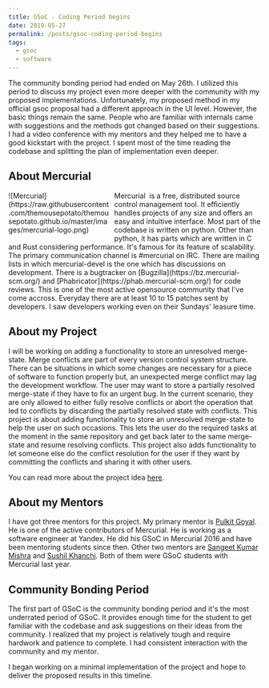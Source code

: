 ```yaml
---
title: GSoC - Coding Period begins
date: 2019-05-27
permalink: /posts/gsoc-coding-period-begins
tags:
  - gsoc
  - software
---
```


The community bonding period had ended on May 26th. I utilized this period to discuss my project even more deeper with the community with my proposed implementations. Unfortunately, my proposed method in my official gsoc proposal had a different approach in the UI level. However, the basic things remain the same. People who are familiar with internals came with suggestions and the methods got changed based on their suggestions. I had a video conference with my mentors and they helped me to have a good kickstart with the project. I spent most of the time reading the codebase and splitting the plan of implementation even deeper.

## About Mercurial
<span style="float:left;margin-right:10px;margin-bottom:10px;width:40%;height:40%;">
![Mercurial](https://raw.githubusercontent.com/themousepotato/themousepotato.github.io/master/images/mercurial-logo.png)
</span>
Mercurial ​ is a free, distributed source control management tool. It efficiently handles projects of any size and offers an easy and intuitive interface. Most part of the codebase is written on python. Other than python, it has parts which are written in C and Rust considering performance. It's famous for its feature of scalability. The primary communication channel is #mercurial on IRC. There are mailing lists in which mercurial-devel is the one which has discussions on development. There is a bugtracker on [Bugzilla](https://bz.mercurial-scm.org/) and [Phabricator](https://phab.mercurial-scm.org/) for code reviews. This is one of the most active opensource community that I've come accross. Everyday there are at least 10 to 15 patches sent by developers. I saw developers working even on their Sundays' leasure time.

## About my Project
I will be working on adding a functionality to store an unresolved merge-state. Merge conflicts are part of every version control system structure. There can be situations in which some changes are necessary for a piece of software to function properly but, an unexpected merge conflict may lag the development workflow. The user may want to store a partially resolved merge-state if they have to fix an urgent bug. In the current scenario, they are only allowed to either fully resolve conflicts or abort the operation that led to conflicts by discarding the partially resolved state with conflicts. This project is about adding functionality to store an unresolved merge-state to help the user on such occasions. This lets the user do the required tasks at the moment in the same repository and get back later to the same merge-state and resume resolving conflicts. This project also adds functionality to let someone else do the conflict resolution for the user if they want by committing the conflicts and sharing it with other users.

You can read more about the project idea [here](https://www.mercurial-scm.org/wiki/SummerOfCode/Ideas2019#Add_functionality_to_store_an_unresolved_merge-state).

## About my Mentors
I have got three mentors for this project. My primary mentor is [Pulkit Goyal](https://bitbucket.org/PulkitG/). He is one of the active contributors of Mercurial. He is working as a software engineer at Yandex. He did his GSoC in Mercurial 2016 and have been mentoring students since then. Other two mentors are [Sangeet Kumar Mishra](https://bitbucket.org/sangeet259/) and [Sushil Khanchi](https://bitbucket.org/khanchi97/s). Both of them were GSoC students with Mercurial last year.

## Community Bonding Period
The first part of GSoC is the community bonding period and it's the most underrated period of GSoC. It provides enough time for the student to get familiar with the codebase and ask suggestions on their ideas from the community. I realized that my project is relatively tough and require hardwork and patience to complete. I had consistent interaction with the community and my mentor.

I began working on a minimal implementation of the project and hope to deliver the proposed results in this timeline.

